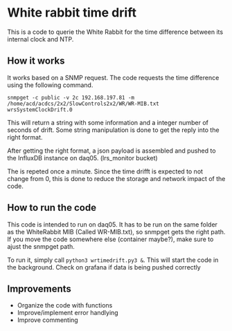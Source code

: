 # White rabbit time drift 
This is a code to querie the White Rabbit for the time difference between its internal clock and NTP. 

## How it works
It works based on a SNMP request. 
The code requests the time difference using the following command.
```
snmpget -c public -v 2c 192.168.197.81 -m /home/acd/acdcs/2x2/SlowControls2x2/WR/WR-MIB.txt wrsSystemClockDrift.0
```
This will return a string with some information and a integer number of seconds of drift. Some string manipulation is done to get the reply into the right format.

After getting the right format, a json payload is assembled and pushed to the InfluxDB instance on daq05. (lrs_monitor bucket)

The is repeted once a minute. Since the time drifft is expected to not change from 0, this is done to reduce the storage and network impact of the code.

## How to run the code
This code is intended to run on daq05. It has to be run on the same folder as the WhiteRabbit MIB (Called WR-MIB.txt), so snmpget gets the right path. If you move the code somewhere else (container maybe?), make sure to ajust the snmpget path. 

To run it, simply call `python3 wrtimedrift.py3 &`. This will start the code in the background. Check on grafana if data is being pushed correctly

## Improvements
- Organize the code with functions
- Improve/implement error handlying
- Improve commenting 
